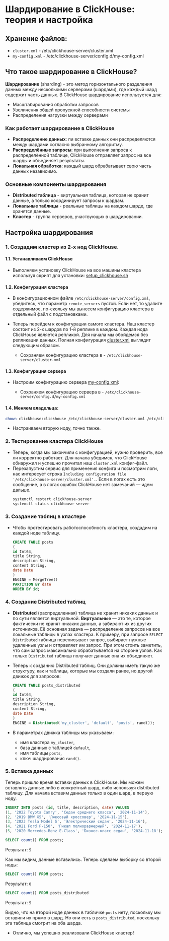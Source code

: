 # Шардирование в ClickHouse: теория и настройка

## Хранение файлов:
- `cluster.xml` - /etc/clickhouse-server/cluster.xml
- `my-config.xml` - /etc/clickhouse-server/config.d/my-config.xml

## Что такое шардирование в ClickHouse?
**Шардирование** (sharding) - это метод горизонтального разделения данных между несколькими серверами (шардами), где каждый шард содержит часть данных. В ClickHouse шардирование используется для:
- Масштабирования обработки запросов
- Увеличения общей пропускной способности системы
- Распределения нагрузки между серверами

### Как работает шардирование в ClickHouse
- **Распределение данных**: пи вставке данных они распределяются между шардами согласно выбранному алгоритму.
- **Распределённые запросы**: при выполнении запроса к распределённой таблице, ClickHouse отправляет запрос на все шарды и объединяет результаты.
- **Локальная обработка**: каждый шард обрабатывает свою часть данных независимо.

### Основные компоненты шардирования
- **Distributed таблица** - виртуальная таблица, которая не хранит данные, а только координирует запросы к шардам.
- **Локальные таблицы** - реальные таблицы на каждом шарде, где хранятся данные.
- **Кластер** - группа серверов, участвующих в шардировании.

## Настройка шардирования

### 1. Создадим кластер из 2-х нод ClickHouse.

#### 1.1. Устанавливаем ClickHouse
- Выполняем установку ClickHouse на все машины кластера используя скрипт для установки: [setup_clickhouse.sh](/setup_clickhouse.sh)

#### 1.2. Конфигурация кластера
- В конфигурационном файле `/etc/clickhouse-server/config.xml`, убедитесь, что параметр `remote_servers` пустой. Если нет, то удалите содержимое, по-скольку мы вынесем конфигурацию кластера в отдельный файл с подстановками.

- Теперь перейдем к конфигурации самого кластера. Наш кластер состоит из 2-х шардов по 1-й реплике в каждом. Каждая нода ClickHouse является репликой. Для начала мы обойдемся без репликации данных. Полная конфигурация [cluster.xml](/sharding/cluster.xml) выглядит следующим образом.

    - Сохраняем конфигурацию кластера в - `/etc/clickhouse-server/cluster.xml`

#### 1.3. Конфигурация сервера
- Настроим конфигурацию сервера [my-config.xml](/sharding/my-config.xml):

    - Сохраняем конфигурацию сервера в - `/etc/clickhouse-server/config.d/my-config.xml`

#### 1.4. Меняем владельца:

```bash
chown clickhouse:clickhouse /etc/clickhouse-server/cluster.xml /etc/clickhouse-server/config.d/my-config.xml
```

- Настраиваем вторую ноду, точно также.

### 2. Тестирование кластера ClickHouse
- Теперь, когда мы закончили с конфигурацией, нужно проверить, все ли корректно работает. Для начала убедимся, что ClickHouse обнаружил и успешно прочитал наш `cluster.xml` конфиг-файл.
- Перезапустим сервис для применения конфига и посмотрим логи, нас интересует строка `Including configuration file '/etc/clickhouse-server/cluster.xml'.`. Если в логах есть это сообщение, а в логах ошибок ClickHouse нет замечаний — идем дальше.
    ```bash
    systemctl restart clickhouse-server
    systemctl status clickhouse-server
    ```

### 3. Создание таблиц в кластере
- Чтобы протестировать работоспособность кластера, создадим на каждой ноде таблицу.
    ```sql
    CREATE TABLE posts
    (
    id Int64,
    title String,
    description String,
    content String,
    date Date
    )
    ENGINE = MergeTree()
    PARTITION BY date
    ORDER BY id;
    ```

### 4. Создание Distributed таблиц
- **Distributed** (распределенная) таблица не хранит никаких данных и по сути является виртуальной. **Виртуальные** — это те, которое фактически не хранят никаких данных, а забирают их из других источников. Её основная задача — распределение запросов на все локальные таблицы в узлах кластера. К примеру, при запросе `SELECT Distributed` таблица переписывает запрос, выбирает нужные удаленные узлы и отправляет им запрос. При этом стоить заметить, что сам запрос максимально обрабатывается на стороне узлов. Как только `Distributed` таблица получает данные она их объединяет.

- Теперь к созданию Distributed таблиц. Они должны иметь такую же структуру, как и таблицы, которые мы создали ранее, но другой движок для запросов:
    ```sql
    CREATE TABLE posts_distributed
    (
    id Int64,
    title String,
    description String,
    content String,
    date Date
    )
    ENGINE = Distributed('my_cluster', 'default', 'posts', rand());
    ```

- В параметрах движка таблицы мы указываем:
    - имя кластера `my_cluster`,
    - база данных с таблицей `default`,
    - имя таблицы `posts`,
    - ключ шардирования `rand()`.

### 5. Вставка данных
Теперь пришло время вставки данных в ClickHouse. Мы можем вставлять данные либо в конкретный шард, либо используя distributed таблицу. Для начала вставим данные только в один шард, в первую ноду.

```sql
INSERT INTO posts (id, title, description, date) VALUES 
(1, '2022 Toyota Camry', 'Седан среднего класса', '2024-11-14'),
(2, '2019 BMW X5', 'Люксовый кроссовер', '2024-11-15'),
(3, '2023 Tesla Model S', 'Электрический седан', '2024-11-16'),
(4, '2021 Ford F-150', 'Пикап полноразмерный', '2024-11-17'),
(5, '2020 Mercedes-Benz E-Class', 'Бизнес-класс седан', '2024-11-18');
```

```sql
SELECT count() FROM posts;
```
Результат: `5`

Как мы видим, данные вставились. Теперь сделаем выборку со второй ноды:
```sql
SELECT count() FROM posts;
```
Результат: `0`

```sql
SELECT count() FROM posts_distributed
```
Результат: `5`

Видно, что на второй ноде данных в табличке `posts` нету, поскольку мы вставили их прямо в шард. Но они есть в `posts_distributed`, поскольку эта таблица смотрит на оба шарда.

- Отлично, мы успешно реализовали ClickHouse кластер!
